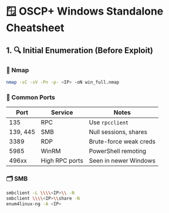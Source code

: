 # 🪟 OSCP+ Windows Standalone Cheatsheet

## 1. 🔍 Initial Enumeration (Before Exploit)

### 🔎 Nmap
```bash
nmap -sC -sV -Pn -p- <IP> -oN win_full.nmap
```

### 🔑 Common Ports
| Port | Service | Notes |
|------|---------|-------|
| 135  | RPC     | Use `rpcclient` |
| 139, 445 | SMB | Null sessions, shares |
| 3389 | RDP     | Brute-force weak creds |
| 5985 | WinRM   | PowerShell remoting |
| 496xx | High RPC ports | Seen in newer Windows |

### 🗂 SMB
```bash
smbclient -L \\\\<IP>\\ -N
smbclient \\\\<IP>\\share -N
enum4linux-ng -A <IP>
```

